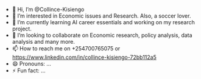 - 👋 Hi, I’m @Collince-Kisiengo
- 👀 I’m interested in Economic issues and Research. Also, a soccer lover.
- 🌱 I’m currently learning AI career essentials and working on my research project.
- 💞️ I’m looking to collaborate on Economic research, policy analysis, data analysis and many more.
- 📫 How to reach me on +254700765075 or https://www.linkedin.com/in/collince-kisiengo-72bb112a5
- 😄 Pronouns: ...
- ⚡ Fun fact: ...

<!---
Collince-Kisiengo/Collince-Kisiengo is a ✨ special ✨ repository because its `README.md` (this file) appears on your GitHub profile.
You can click the Preview link to take a look at your changes.
--->
